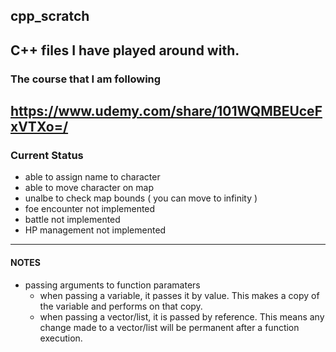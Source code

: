 ## cpp_scratch
C++ files I have played around with.
---

### The course that I am following
https://www.udemy.com/share/101WQMBEUceFxVTXo=/  
---

### Current Status
* able to assign name to character
* able to move character on map
* unalbe to check map bounds ( you can move to infinity )
* foe encounter not implemented
* battle not implemented
* HP management not implemented
---

#### NOTES
* passing arguments to function paramaters
	* when passing a variable, it passes it by value. This makes a copy of the variable and performs on that copy.
	* when passing a vector/list, it is passed by reference. This means any change made to a vector/list will be permanent after a function execution.

